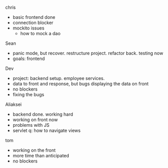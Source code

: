 chris
- basic frontend done
- connection blocker
- mockito issues
  - how to mock a dao

Sean 
- panic mode, but recover. restructure project. refactor back. testing now
- goals: frontend

Dev
- project: backend setup. employee services. 
- data to front and response, but bugs displaying the data on front
- no blockers
- fixing the bugs

Aliaksei
- backend done. working hard
- working on front now
- problems with JS
- servlet q: how to navigate views

tom
- working on the front
- more time than anticipated
- no blockers
